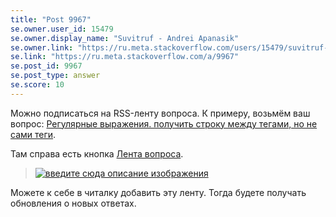 ```yaml
---
title: "Post 9967"
se.owner.user_id: 15479
se.owner.display_name: "Suvitruf - Andrei Apanasik"
se.owner.link: "https://ru.meta.stackoverflow.com/users/15479/suvitruf-andrei-apanasik"
se.link: "https://ru.meta.stackoverflow.com/a/9967"
se.post_id: 9967
se.post_type: answer
se.score: 10
---
```

<p>Можно подписаться на RSS-ленту вопроса. К примеру, возьмём ваш вопрос: <a href="https://ru.stackoverflow.com/q/1063504/15479">Регулярные выражения. получить строку между тегами, но не сами теги</a>.</p>

<p>Там справа есть кнопка <a href="https://ru.stackoverflow.com/feeds/question/1063504">Лента вопроса</a>.</p>

<blockquote>
  <p><a href="https://i.stack.imgur.com/M1Lhf.png" rel="nofollow noreferrer"><img src="https://i.stack.imgur.com/M1Lhf.png" alt="введите сюда описание изображения"></a></p>
</blockquote>

<p>Можете к себе в читалку добавить эту ленту. Тогда будете получать обновления о новых ответах.</p>
